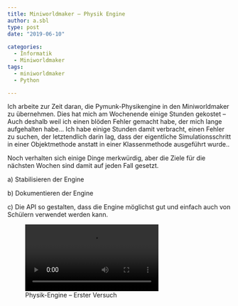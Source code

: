 ```yaml
---
title: Miniworldmaker – Physik Engine
author: a.sbl
type: post
date: "2019-06-10"
      
categories:
  - Informatik
  - Miniworldmaker
tags:
  - miniworldmaker
  - Python

---
```

Ich arbeite zur Zeit daran, die Pymunk-Physikengine in den Miniworldmaker zu übernehmen. Dies hat mich am Wochenende einige Stunden gekostet &#8211; Auch deshalb weil ich einen blöden Fehler gemacht habe, der mich lange aufgehalten habe&#8230; Ich habe einige Stunden damit verbracht, einen Fehler zu suchen, der letztendlich darin lag, dass der eigentliche Simulationsschritt in einer Objektmethode anstatt in einer Klassenmethode ausgeführt wurde..

Noch verhalten sich einige Dinge merkwürdig, aber die Ziele für die nächsten Wochen sind damit auf jeden Fall gesetzt.

a) Stabilisieren der Engine

b) Dokumentieren der Engine

c) Die API so gestalten, dass die Engine möglichst gut und einfach auch von Schülern verwendet werden kann.<figure class="wp-block-video"><video controls src="https://it-teaching.de/wp-content/uploads/2019/06/Aufnahme-35.mp4"></video><figcaption>Physik-Engine &#8211; Erster Versuch</figcaption></figure>